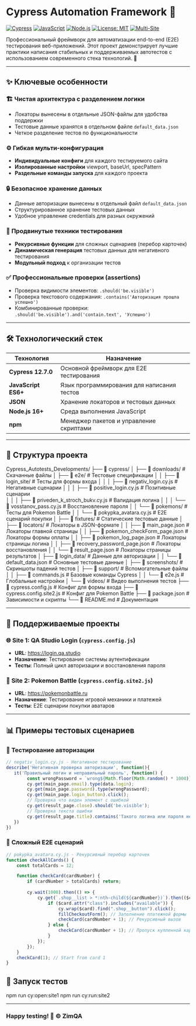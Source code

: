 # Cypress Automation Framework 🚀

[![Cypress](https://img.shields.io/badge/Cypress-12.7.0-brightgreen)](https://www.cypress.io/)
[![JavaScript](https://img.shields.io/badge/JavaScript-ES6%2B-yellow)](https://developer.mozilla.org/en-US/docs/Web/JavaScript)
[![Node.js](https://img.shields.io/badge/Node.js-16%2B-success)](https://nodejs.org/)
[![License: MIT](https://img.shields.io/badge/License-MIT-yellow.svg)](https://opensource.org/licenses/MIT)
[![Multi-Site](https://img.shields.io/badge/Testing-Multi--Site-orange)](https://github.com/ZimQA/Cypress_Autotests_Developments)

Профессиональный фреймворк для автоматизации end-to-end (E2E) тестирования веб-приложений. Этот проект демонстрирует лучшие практики написания стабильных и поддерживаемых автотестов с использованием современного стека технологий. 🧪

---

## ✨ Ключевые особенности

### 🏗️ **Чистая архитектура с разделением логики**
- Локаторы вынесены в отдельные JSON-файлы для удобства поддержки
- Тестовые данные хранятся в отдельном файле `default_data.json`
- Четкое разделение тестов по функциональности

### ⚙️ **Гибкая мульти-конфигурация**
- **Индивидуальные конфиги** для каждого тестируемого сайта
- **Изолированные настройки** viewport, baseUrl, specPattern
- **Раздельные команды запуска** для каждого проекта

### 🔒 **Безопасное хранение данных**
- Данные авторизации вынесены в отдельный файл `default_data.json`
- Структурированное хранение тестовых данных
- Удобное управление credentials для разных окружений

### 🧩 **Продвинутые техники тестирования**
- **Рекурсивные функции** для сложных сценариев (перебор карточек)
- **Динамическая генерация** тестовых данных для негативного тестирования
- **Модульный подход** к организации тестов

### ✅ **Профессиональные проверки (assertions)**
- Проверка видимости элементов: `.should('be.visible')`
- Проверка текстового содержания: `.contains('Авторизация прошла успешно')`
- Комбинированные проверки: `.should('be.visible').and('contain.text', 'Успешно')`

---

## 🛠️ Технологический стек

| Технология | Назначение |
|------------|------------|
| **Cypress 12.7.0** | Основной фреймворк для E2E тестирования |
| **JavaScript ES6+** | Язык программирования для написания тестов |
| **JSON** | Хранение локаторов и тестовых данных |
| **Node.js 16+** | Среда выполнения JavaScript |
| **npm** | Менеджер пакетов и управление скриптами |

---

## 📁 Структура проекта

Cypress_Autotests_Developments/
├── 📁 cypress/
│   ├── 📁 downloads/                 # Скачанные файлы
│   ├── 📁 e2e/                       # Тестовые спецификации
│   │   ├── 📁 login_site/            # Тесты для формы входа
│   │   │   ├── 📄 negativ_login.cy.js      # Негативные сценарии
│   │   │   ├── 📄 positive_login.cy.js     # Позитивные сценарии  
│   │   │   ├── 📄 priveden_k_stroch_bukv.cy.js # Валидация логина
│   │   │   └── 📄 vosstanov_pass.cy.js     # Восстановление пароля
│   │   └── 📁 pokemons/              # Тесты для Pokemon Battle
│   │       └── 📄 pokypka_avatara.cy.js    # E2E сценарий покупки
│   ├── 📁 fixtures/                   # Статические тестовые данные
│   ├── 📁 locators/                   # Локаторы в JSON-формате
│   │   ├── 📄 main_page.json          # Локаторы главной страницы
│   │   ├── 📄 pokemon_checkForm_page.json # Локаторы формы оплаты
│   │   ├── 📄 pokemon_log_page.json   # Локаторы страницы логина
│   │   ├── 📄 recovery_password_page.json # Локаторы восстановления
│   │   └── 📄 result_page.json        # Локаторы страницы результатов
│   ├── 📁 login_data/                 # Данные для авторизации
│   │   └── 📄 default_data.json       # Основные тестовые данные
│   ├── 📁 screenshots/                # Скриншоты падений тестов
│   ├── 📁 support/                    # Вспомогательные файлы
│   │   ├── 📄 commands.js             # Базовые команды Cypress
│   │   └── 📄 e2e.js                  # Глобальные настройки
│   └── 📁 videos/                     # Видео выполнения тестов
├── 📄 cypress.config.js               # Конфиг для формы входа
├── 📄 cypress.config.site2.js         # Конфиг для Pokemon Battle
├── 📄 package.json                    # Зависимости и скрипты
└── 📄 README.md                       # Документация

---

## 🎯 Поддерживаемые проекты

### 🌐 **Site 1: QA Studio Login** (`cypress.config.js`)
- **URL**: https://login.qa.studio
- **Назначение**: Тестирование системы аутентификации
- **Тесты**: Полный цикл авторизации и восстановления пароля

### 🐲 **Site 2: Pokemon Battle** (`cypress.config.site2.js`) 
- **URL**: https://pokemonbattle.ru
- **Назначение**: Тестирование игровой механики и платежей
- **Тесты**: E2E сценарии покупки аватаров

---

## 📊 Примеры тестовых сценариев

### 🔐 **Тестирование авторизации**
```javascript
// negativ_login.cy.js - Негативное тестирование
describe('Негативная проверка авторизации', function(){
   it('Правильный логин и неправильный пароль', function() {
        const wrongPassword = `wrong${Math.floor(Math.random() * 1000)}`;
        cy.get(main_page.email).type(data.login);
        cy.get(main_page.password).type(wrongPassword);
        cy.get(main_page.login_button).click();
        // Проверка что виден элемент с ошибкой
        cy.get(result_page.close).should('be.visible');
        // Проверка текста ошибки
        cy.get(result_page.title).contains('Такого логина или пароля нет');
   })
})
```

### 🔐 **Сложный E2E сценарий**
```javascript
// pokypka_avatara.cy.js - Рекурсивный перебор карточек
function checkAllCards() {
    const totalCards = 12;

    function checkCard(cardNumber) {
        if (cardNumber > totalCards) return;
        
        cy.wait(1000).then(() => {
            cy.get(`.shop__list > *:nth-child(${cardNumber})`).then(($card) => {
                if ($card.attr("class").includes("available")) {
                    cy.wrap($card).find(".shop__button").click();
                    fillCheckoutForm(); // Заполнение платежной формы
                    checkCard(cardNumber + 1); // Рекурсивный вызов
                } else {
                    checkCard(cardNumber + 1); // Пропуск купленной карточки
                }
            });
        });
    }
    checkCard(1); // Start from card 1
}
```

## 🚀 Запуск тестов

npm run cy:open:site1
npm run cy:run:site2

---

### Happy testing! 🎉 © ZimQA
